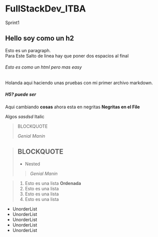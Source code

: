 # FullStackDev_ITBA

Sprint1

## Hello soy como un h2

Esto es un paragraph.  
Para Este Salto de linea hay que poner dos espacios al final  

###### Esto es como un html pero mas easy

Holanda aqui haciendo unas pruebas con mi primer archivo markdown.  

##### H5? puede ser

Aqui cambiando **cosas** ahora esta en negritas **Negritas en el File**

Algos *sasdsd* Italic


> BLOCKQUOTE
> 
> *Genial Manin*




> ## BLOCKQUOTE
> - Nested
>> *Genial Manin*




>1. Esto es una lista **Ordenada**
>2. Esto es una lista
>3. Esto es una lista
>4. Esto es una lista




- UnorderList
- UnorderList
- UnorderList
- UnorderList
- UnorderList



